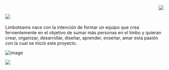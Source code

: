 <img align="right" src="https://user-images.githubusercontent.com/5713670/87202985-820dcb80-c2b6-11ea-9f56-7ec461c497c3.gif" style="max-width: 100%; display: inline-block;" data-target="animated-image.originalImage" />

## <img  src="https://www.limboteams.com/assets/img/icons/logo.png" style="max-width: 100%; display: inline-block;" />
Limboteams
nace con la intención de formar un equipo que crea fervientemente en el objetivo de sumar más personas en el limbo y quieran crear, organizar, desarrollar, diseñar, aprender, enseñar, amar esta pasión con la cual se inició este proyecto.

![image](https://user-images.githubusercontent.com/86364396/216601375-ba526634-0055-4397-9015-5108ae72e0e2.png)


 <img  src="https://github.com/gauravghongde/social-icons/blob/master/SVG/Color/Gmail.svg" style="max-width: 100%; display: inline-block;" />
 
